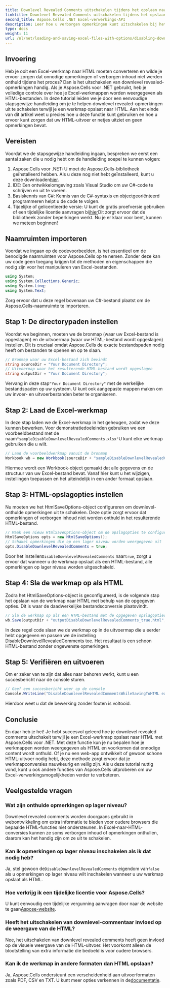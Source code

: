 ```yaml
---
title: Downlevel Revealed Comments uitschakelen tijdens het opslaan naar HTML
linktitle: Downlevel Revealed Comments uitschakelen tijdens het opslaan naar HTML
second_title: Aspose.Cells .NET Excel-verwerkings-API
description: Leer hoe u verborgen opmerkingen kunt uitschakelen bij het opslaan van een Excel-werkmap naar HTML met behulp van Aspose.Cells voor .NET met deze gedetailleerde stapsgewijze handleiding.
type: docs
weight: 11
url: /nl/net/loading-and-saving-excel-files-with-options/disabling-downlevel-revealed-comments/
---
```

## Invoering
Heb je ooit een Excel-werkmap naar HTML moeten converteren en wilde je ervoor zorgen dat onnodige opmerkingen of verborgen inhoud niet werden onthuld tijdens het proces? Dan is het uitschakelen van downlevel revealed-opmerkingen handig. Als je Aspose.Cells voor .NET gebruikt, heb je volledige controle over hoe je Excel-werkmappen worden weergegeven als HTML-bestanden. In deze tutorial leiden we je door een eenvoudige stapsgewijze handleiding om je te helpen downlevel revealed-opmerkingen uit te schakelen terwijl je een werkmap opslaat naar HTML. 
Aan het einde van dit artikel weet u precies hoe u deze functie kunt gebruiken en hoe u ervoor kunt zorgen dat uw HTML-uitvoer er netjes uitziet en geen opmerkingen bevat.
## Vereisten
Voordat we de stapsgewijze handleiding ingaan, bespreken we eerst een aantal zaken die u nodig hebt om de handleiding soepel te kunnen volgen:
1.  Aspose.Cells voor .NET: U moet de Aspose.Cells-bibliotheek geïnstalleerd hebben. Als u deze nog niet hebt geïnstalleerd, kunt u deze downloaden[hier](https://releases.aspose.com/cells/net/).
2. IDE: Een ontwikkelomgeving zoals Visual Studio om uw C#-code te schrijven en uit te voeren.
3. Basiskennis van C#: Kennis van de C#-syntaxis en objectgeoriënteerd programmeren helpt u de code te volgen.
4.  Tijdelijke of gelicentieerde versie: U kunt de gratis proefversie gebruiken of een tijdelijke licentie aanvragen bij[hier](https://purchase.aspose.com/temporary-license/)Dit zorgt ervoor dat de bibliotheek zonder beperkingen werkt.
Nu je er klaar voor bent, kunnen we meteen beginnen!
## Naamruimten importeren
Voordat we ingaan op de codevoorbeelden, is het essentieel om de benodigde naamruimten voor Aspose.Cells op te nemen. Zonder deze kan uw code geen toegang krijgen tot de methoden en eigenschappen die nodig zijn voor het manipuleren van Excel-bestanden.
```csharp
using System;
using System.Collections.Generic;
using System.Linq;
using System.Text;
```
Zorg ervoor dat u deze regel bovenaan uw C#-bestand plaatst om de Aspose.Cells-naamruimte te importeren.
## Stap 1: De directorypaden instellen
Voordat we beginnen, moeten we de bronmap (waar uw Excel-bestand is opgeslagen) en de uitvoermap (waar uw HTML-bestand wordt opgeslagen) instellen. Dit is cruciaal omdat Aspose.Cells de exacte bestandspaden nodig heeft om bestanden te openen en op te slaan.
```csharp
// Bronmap waar uw Excel-bestand zich bevindt
string sourceDir = "Your Document Directory";
// Uitvoermap waar het resulterende HTML-bestand wordt opgeslagen
string outputDir = "Your Document Directory";
```
 Vervang in deze stap`"Your Document Directory"` met de werkelijke bestandspaden op uw systeem. U kunt ook aangepaste mappen maken om uw invoer- en uitvoerbestanden beter te organiseren.
## Stap 2: Laad de Excel-werkmap
 In deze stap laden we de Excel-werkmap in het geheugen, zodat we deze kunnen bewerken. Voor demonstratiedoeleinden gebruiken we een voorbeeldbestand met de naam`"sampleDisableDownlevelRevealedComments.xlsx"`U kunt elke werkmap gebruiken die u wilt.
```csharp
// Laad de voorbeeldwerkmap vanuit de bronmap
Workbook wb = new Workbook(sourceDir + "sampleDisableDownlevelRevealedComments.xlsx");
```
Hiermee wordt een Workbook-object gemaakt dat alle gegevens en de structuur van uw Excel-bestand bevat. Vanaf hier kunt u het wijzigen, instellingen toepassen en het uiteindelijk in een ander formaat opslaan.
## Stap 3: HTML-opslagopties instellen
Nu moeten we het HtmlSaveOptions-object configureren om downlevel-onthulde opmerkingen uit te schakelen. Deze optie zorgt ervoor dat opmerkingen of verborgen inhoud niet worden onthuld in het resulterende HTML-bestand.
```csharp
// Maak een nieuw HtmlSaveOptions-object om de opslagopties te configureren
HtmlSaveOptions opts = new HtmlSaveOptions();
// Schakel opmerkingen die op een lager niveau worden weergegeven uit
opts.DisableDownlevelRevealedComments = true;
```
 Door het instellen`DisableDownlevelRevealedComments` naar`true`, zorgt u ervoor dat wanneer u de werkmap opslaat als een HTML-bestand, alle opmerkingen op lager niveau worden uitgeschakeld.
## Stap 4: Sla de werkmap op als HTML
Zodra het HtmlSaveOptions-object is geconfigureerd, is de volgende stap het opslaan van de werkmap naar HTML met behulp van de opgegeven opties. Dit is waar de daadwerkelijke bestandsconversie plaatsvindt.
```csharp
// Sla de werkmap op als een HTML-bestand met de opgegeven opslagopties
wb.Save(outputDir + "outputDisableDownlevelRevealedComments_true.html", opts);
```
In deze regel code slaan we de werkmap op in de uitvoermap die u eerder hebt opgegeven en passen we de instelling DisableDownlevelRevealedComments toe. Het resultaat is een schoon HTML-bestand zonder ongewenste opmerkingen.
## Stap 5: Verifiëren en uitvoeren
Om er zeker van te zijn dat alles naar behoren werkt, kunt u een succesbericht naar de console sturen.
```csharp
// Geef een succesbericht weer op de console
Console.WriteLine("DisableDownlevelRevealedCommentsWhileSavingToHTML executed successfully.");
```
Hierdoor weet u dat de bewerking zonder fouten is voltooid.
## Conclusie
En daar heb je het! Je hebt succesvol geleerd hoe je downlevel revealed comments uitschakelt terwijl je een Excel-werkmap opslaat naar HTML met Aspose.Cells voor .NET. Met deze functie kun je nu bepalen hoe je werkmappen worden weergegeven als HTML en voorkomen dat onnodige content wordt onthuld. Of je nu een web-app ontwikkelt of gewoon schone HTML-uitvoer nodig hebt, deze methode zorgt ervoor dat je werkmapconversies nauwkeurig en veilig zijn.
Als u deze tutorial nuttig vond, kunt u ook andere functies van Aspose.Cells uitproberen om uw Excel-verwerkingsmogelijkheden verder te verbeteren.
## Veelgestelde vragen
### Wat zijn onthulde opmerkingen op lager niveau?
Downlevel revealed comments worden doorgaans gebruikt in webontwikkeling om extra informatie te bieden voor oudere browsers die bepaalde HTML-functies niet ondersteunen. In Excel-naar-HTML-conversies kunnen ze soms verborgen inhoud of opmerkingen onthullen, daarom kan het handig zijn om ze uit te schakelen.
### Kan ik opmerkingen op lager niveau inschakelen als ik dat nodig heb?
 Ja, stel gewoon de`DisableDownlevelRevealedComments` eigendom van`false` als u opmerkingen op lager niveau wilt inschakelen wanneer u uw werkmap opslaat als HTML.
### Hoe verkrijg ik een tijdelijke licentie voor Aspose.Cells?
 U kunt eenvoudig een tijdelijke vergunning aanvragen door naar de website te gaan[Aspose-website](https://purchase.aspose.com/temporary-license/).
### Heeft het uitschakelen van downlevel-commentaar invloed op de weergave van de HTML?
Nee, het uitschakelen van downlevel revealed comments heeft geen invloed op de visuele weergave van de HTML-uitvoer. Het voorkomt alleen de blootstelling van extra informatie die bedoeld is voor oudere browsers.
### Kan ik de werkmap in andere formaten dan HTML opslaan?
 Ja, Aspose.Cells ondersteunt een verscheidenheid aan uitvoerformaten zoals PDF, CSV en TXT. U kunt meer opties verkennen in de[documentatie](https://reference.aspose.com/cells/net/).